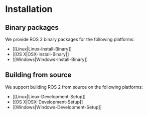 # Installation

## Binary packages

We provide ROS 2 binary packages for the following platforms:

* [[Linux|Linux-Install-Binary]]
* [[OS X|OSX-Install-Binary]]
* [[Windows|Windows-Install-Binary]]


## Building from source

We support building ROS 2 from source on the following platforms:

* [[Linux|Linux-Development-Setup]]
* [[OS X|OSX-Development-Setup]]
* [[Windows|Windows-Development-Setup]]
